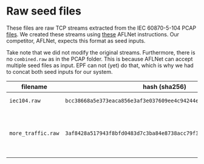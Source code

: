 # Raw seed files

These files are raw TCP streams extracted from the IEC 60870-5-104 PCAP [files](../../pcap).
We created these streams using 
[these](https://github.com/aflnet/aflnet#step-1-prepare-message-sequences-as-seed-inputs)
AFLNet instructions.
Our competitor, AFLNet, expects this format as seed inputs.

Take note that we did not modify the original streams.
Furthermore, there is no `combined.raw` as in the PCAP folder.
This is because AFLNet can accept multiple seed files as input.
EPF can not (yet) do that, which is why we had to concat both seed inputs for our system.


| filename         | hash (sha256)                                                      | description                 | source    |
| ---------------- | ------------------------------------------------------------------ | --------------------------- | --------- |
| `iec104.raw`    | `bcc38668a5e373eaca856e3af3e037609ee4c94244e38cecd20b5e4d7838f832` | real world traffic | [[1]](https://github.com/automayt/ICS-pcap/tree/master/IEC%2060870/iec104) |
| `more_traffic.raw`    | `3af8428a517943f8bfd0483d7c3ba84e8738acc79f3854103cd0c8c8d5ef25ab` | traffic between an example [server](https://github.com/mz-automation/lib60870/blob/master/lib60870-C/examples/cs104_server_no_threads/cs104_server_no_threads.c) and [client](https://github.com/mz-automation/lib60870/blob/master/lib60870-C/examples/cs104_client/simple_client.c) of [lib60870](https://github.com/mz-automation/lib60870) | [[-]](#) |
